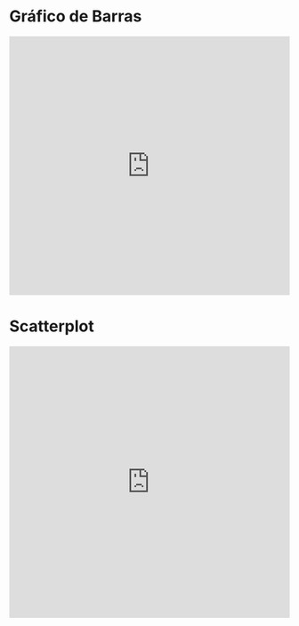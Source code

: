 # Gráfico de Barras
<iframe width="100%" height="465" frameborder="0"
  src="https://observablehq.com/embed/@lassis07/vega-lite-api-exercicios-2022?cells=bar_chart"></iframe>
  
# Scatterplot
<iframe width="100%" height="488" frameborder="0"
  src="https://observablehq.com/embed/@lassis07/vega-lite-api-exercicios-2022?cells=scatterplot"></iframe>
